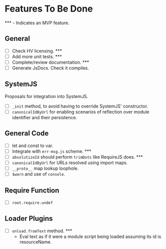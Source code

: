 # Features To Be Done

*** - Indicates an MVP feature.

## General

- [ ] Check HV licensing. ***
- [ ] Add more unit tests. ***
- [ ] Complete/review documentation. ***
- [ ] Generate JsDocs. Check it compiles.

## SystemJS

Proposals for integration into SystemJS.

- [ ] `_init` method, to avoid having to override SystemJS' constructor.
- [ ] `canonicalIdByUrl` for enabling scenarios of reflection over module identifier and their persistence. 

## General Code

- [ ] let and const to var.
- [ ] Integrate with `err-msg.js` scheme. ***
- [ ] `absolutizeId` should perform `trimDots` like RequireJS does. ***
- [ ] `canonicalIdByUrl` for URLs resolved using import maps.
- [ ] `__proto__` map lookup loophole.
- [ ] `$warn` and use of `console`.

## Require Function

- [ ] `root.require.undef`

## Loader Plugins

- [ ] `onload.fromText` method. *** 
  - Eval text as if it were a module script being loaded assuming its id is resourceName.
